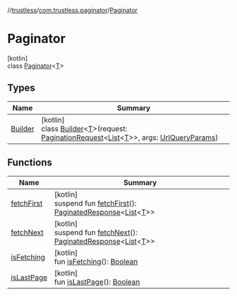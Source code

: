 //[trustless](../../../index.md)/[com.trustless.paginator](../index.md)/[Paginator](index.md)

# Paginator

[kotlin]\
class [Paginator](index.md)&lt;[T](index.md)&gt;

## Types

| Name | Summary |
|---|---|
| [Builder](-builder/index.md) | [kotlin]<br>class [Builder](-builder/index.md)&lt;[T](-builder/index.md)&gt;(request: [PaginationRequest](../-pagination-request/index.md)&lt;[List](https://kotlinlang.org/api/latest/jvm/stdlib/kotlin.collections/-list/index.html)&lt;[T](-builder/index.md)&gt;&gt;, args: [UrlQueryParams](../../com.trustless.queryParams/-url-query-params/index.md)) |

## Functions

| Name | Summary |
|---|---|
| [fetchFirst](fetch-first.md) | [kotlin]<br>suspend fun [fetchFirst](fetch-first.md)(): [PaginatedResponse](../-paginated-response/index.md)&lt;[List](https://kotlinlang.org/api/latest/jvm/stdlib/kotlin.collections/-list/index.html)&lt;[T](index.md)&gt;&gt; |
| [fetchNext](fetch-next.md) | [kotlin]<br>suspend fun [fetchNext](fetch-next.md)(): [PaginatedResponse](../-paginated-response/index.md)&lt;[List](https://kotlinlang.org/api/latest/jvm/stdlib/kotlin.collections/-list/index.html)&lt;[T](index.md)&gt;&gt; |
| [isFetching](is-fetching.md) | [kotlin]<br>fun [isFetching](is-fetching.md)(): [Boolean](https://kotlinlang.org/api/latest/jvm/stdlib/kotlin/-boolean/index.html) |
| [isLastPage](is-last-page.md) | [kotlin]<br>fun [isLastPage](is-last-page.md)(): [Boolean](https://kotlinlang.org/api/latest/jvm/stdlib/kotlin/-boolean/index.html) |
